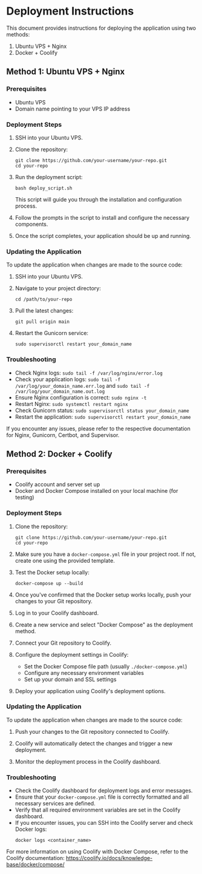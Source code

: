 # Deployment Instructions

This document provides instructions for deploying the application using two methods:
1. Ubuntu VPS + Nginx
2. Docker + Coolify

## Method 1: Ubuntu VPS + Nginx

### Prerequisites

- Ubuntu VPS
- Domain name pointing to your VPS IP address

### Deployment Steps

1. SSH into your Ubuntu VPS.

2. Clone the repository:
   ```
   git clone https://github.com/your-username/your-repo.git
   cd your-repo
   ```

3. Run the deployment script:
   ```
   bash deploy_script.sh
   ```

   This script will guide you through the installation and configuration process.

4. Follow the prompts in the script to install and configure the necessary components.

5. Once the script completes, your application should be up and running.

### Updating the Application

To update the application when changes are made to the source code:

1. SSH into your Ubuntu VPS.

2. Navigate to your project directory:
   ```
   cd /path/to/your-repo
   ```

3. Pull the latest changes:
   ```
   git pull origin main
   ```

4. Restart the Gunicorn service:
   ```
   sudo supervisorctl restart your_domain_name
   ```

### Troubleshooting

- Check Nginx logs: `sudo tail -f /var/log/nginx/error.log`
- Check your application logs: `sudo tail -f /var/log/your_domain_name.err.log` and `sudo tail -f /var/log/your_domain_name.out.log`
- Ensure Nginx configuration is correct: `sudo nginx -t`
- Restart Nginx: `sudo systemctl restart nginx`
- Check Gunicorn status: `sudo supervisorctl status your_domain_name`
- Restart the application: `sudo supervisorctl restart your_domain_name`

If you encounter any issues, please refer to the respective documentation for Nginx, Gunicorn, Certbot, and Supervisor.

## Method 2: Docker + Coolify

### Prerequisites

- Coolify account and server set up
- Docker and Docker Compose installed on your local machine (for testing)

### Deployment Steps

1. Clone the repository:
   ```
   git clone https://github.com/your-username/your-repo.git
   cd your-repo
   ```

2. Make sure you have a `docker-compose.yml` file in your project root. If not, create one using the provided template.

3. Test the Docker setup locally:
   ```
   docker-compose up --build
   ```

4. Once you've confirmed that the Docker setup works locally, push your changes to your Git repository.

5. Log in to your Coolify dashboard.

6. Create a new service and select "Docker Compose" as the deployment method.

7. Connect your Git repository to Coolify.

8. Configure the deployment settings in Coolify:
   - Set the Docker Compose file path (usually `./docker-compose.yml`)
   - Configure any necessary environment variables
   - Set up your domain and SSL settings

9. Deploy your application using Coolify's deployment options.

### Updating the Application

To update the application when changes are made to the source code:

1. Push your changes to the Git repository connected to Coolify.

2. Coolify will automatically detect the changes and trigger a new deployment.

3. Monitor the deployment process in the Coolify dashboard.

### Troubleshooting

- Check the Coolify dashboard for deployment logs and error messages.
- Ensure that your `docker-compose.yml` file is correctly formatted and all necessary services are defined.
- Verify that all required environment variables are set in the Coolify dashboard.
- If you encounter issues, you can SSH into the Coolify server and check Docker logs:
  ```
  docker logs <container_name>
  ```

For more information on using Coolify with Docker Compose, refer to the Coolify documentation: https://coolify.io/docs/knowledge-base/docker/compose/
